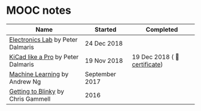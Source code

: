 # MOOC notes

| Name | Started | Completed |
| ------ | ------ | ------ |
| [Electronics Lab](electronics-lab) by Peter Dalmaris | 24 Dec 2018
| [KiCad like a Pro](kicad-like-pro) by Peter Dalmaris | 19 Nov 2018 |19 Dec 2018 ( 📃 [certificate](kicad-like-pro/certificate.pdf))|
| [Machine Learning](machine-learning) by Andrew Ng | September 2017 ||
| [Getting to Blinky](getting-to-blinky) by Chris Gammell | 2016
